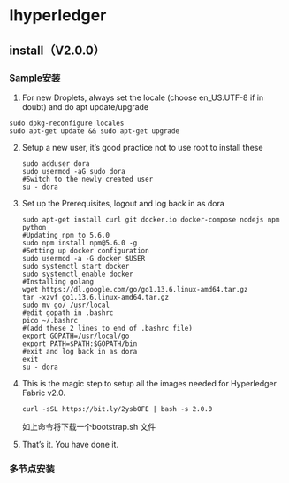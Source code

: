 Ihyperledger
===============

## install（V2.0.0）

### Sample安装

1. For new Droplets, always set the locale (choose en_US.UTF-8 if in doubt) and do apt update/upgrade

```
sudo dpkg-reconfigure locales
sudo apt-get update && sudo apt-get upgrade
```

2. Setup a new user, it’s good practice not to use root to install these

   ```
   sudo adduser dora
   sudo usermod -aG sudo dora
   #Switch to the newly created user
   su - dora
   ```

3. Set up the Prerequisites, logout and log back in as dora

   ```
   sudo apt-get install curl git docker.io docker-compose nodejs npm python
   #Updating npm to 5.6.0
   sudo npm install npm@5.6.0 -g
   #Setting up docker configuration
   sudo usermod -a -G docker $USER
   sudo systemctl start docker
   sudo systemctl enable docker
   #Installing golang
   wget https://dl.google.com/go/go1.13.6.linux-amd64.tar.gz
   tar -xzvf go1.13.6.linux-amd64.tar.gz
   sudo mv go/ /usr/local
   #edit gopath in .bashrc
   pico ~/.bashrc
   #(add these 2 lines to end of .bashrc file)
   export GOPATH=/usr/local/go
   export PATH=$PATH:$GOPATH/bin
   #exit and log back in as dora
   exit
   su - dora
   ```

4. This is the magic step to setup all the images needed for Hyperledger Fabric v2.0.

   ```
   curl -sSL https://bit.ly/2ysbOFE | bash -s 2.0.0
   ```

   如上命令将下载一个bootstrap.sh 文件

5. That’s it. You have done it. 



### 多节点安装